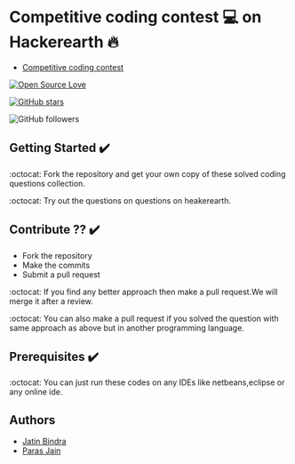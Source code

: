 # Competitive coding contest 💻 on Hackerearth :fire:
-  [Competitive coding contest](http://hck.re/c2028)

[![Open Source Love](https://badges.frapsoft.com/os/v2/open-source.svg?v=102)](https://github.com/jb1998/Coding-Contest-by-IEEE)  &nbsp;&nbsp;

[![GitHub stars](https://img.shields.io/github/stars/jb1998/Coding-Contest-by-IEEE.svg?style=social&label=Star)](https://github.com/jb1998/Coding-Contest-by-IEEE)

![GitHub followers](https://img.shields.io/github/followers/jb1998.svg?style=social&label=Follow)



## Getting Started :heavy_check_mark:
:octocat: Fork the repository and get your own copy of these solved coding questions collection.

:octocat: Try out the questions on questions on heakerearth.

## Contribute ?? :heavy_check_mark:
* Fork the repository
* Make the commits
* Submit a pull request

:octocat: If you find any better approach then make a pull request.We will merge it after a review.

:octocat: You can also make a pull request if you solved the question with same approach as above but in another programming language.


## Prerequisites :heavy_check_mark:
:octocat: You can just run these codes on any IDEs like netbeans,eclipse or any online ide.

## Authors

 -  [Jatin Bindra](https://www.linkedin.com/in/jb1998/)
 -  [Paras Jain](https://www.linkedin.com/in/paras-jain-04a84614b/)
